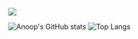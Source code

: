 ![](https://komarev.com/ghpvc/?username=anoop2811)

![Anoop's GitHub stats](https://github-readme-stats.vercel.app/api?username=anoop2811)
![Top Langs](https://github-readme-stats.vercel.app/api/top-langs/?username=anoop2811&langs_count=8)
